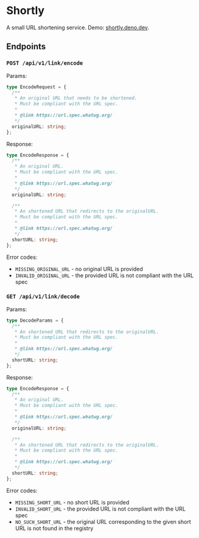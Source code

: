 # Shortly

A small URL shortening service. Demo: [shortly.deno.dev](https://shortly.deno.dev).

## Endpoints

### `POST /api/v1/link/encode`

Params:

```typescript
type EncodeRequest = {
  /**
   * An original URL that needs to be shortened.
   * Must be compliant with the URL spec.
   *
   * @link https://url.spec.whatwg.org/
   */
  originalURL: string;
};
```

Response:

```typescript
type EncodeResponse = {
  /**
   * An original URL.
   * Must be compliant with the URL spec.
   *
   * @link https://url.spec.whatwg.org/
   */
  originalURL: string;

  /**
   * An shortened URL that redirects to the originalURL.
   * Must be compliant with the URL spec.
   *
   * @link https://url.spec.whatwg.org/
   */
  shortURL: string;
};
```

Error codes:

- `MISSING_ORIGINAL_URL` - no original URL is provided
- `INVALID_ORIGINAL_URL` - the provided URL is not compliant with the URL spec

### `GET /api/v1/link/decode`

Params:

```typescript
type DecodeParams = {
  /**
   * An shortened URL that redirects to the originalURL.
   * Must be compliant with the URL spec.
   *
   * @link https://url.spec.whatwg.org/
   */
  shortURL: string;
};
```

Response:

```typescript
type EncodeResponse = {
  /**
   * An original URL.
   * Must be compliant with the URL spec.
   *
   * @link https://url.spec.whatwg.org/
   */
  originalURL: string;

  /**
   * An shortened URL that redirects to the originalURL.
   * Must be compliant with the URL spec.
   *
   * @link https://url.spec.whatwg.org/
   */
  shortURL: string;
};
```

Error codes:

- `MISSING_SHORT_URL` - no short URL is provided
- `INVALID_SHORT_URL` - the provided URL is not compliant with the URL spec
- `NO_SUCH_SHORT_URL` - the original URL corresponding to the given short URL is not found in the registry
